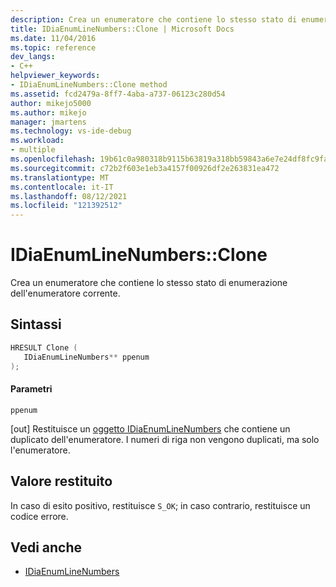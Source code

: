 ```yaml
---
description: Crea un enumeratore che contiene lo stesso stato di enumerazione dell'enumeratore del numero di riga corrente.
title: IDiaEnumLineNumbers::Clone | Microsoft Docs
ms.date: 11/04/2016
ms.topic: reference
dev_langs:
- C++
helpviewer_keywords:
- IDiaEnumLineNumbers::Clone method
ms.assetid: fcd2479a-8ff7-4aba-a737-06123c280d54
author: mikejo5000
ms.author: mikejo
manager: jmartens
ms.technology: vs-ide-debug
ms.workload:
- multiple
ms.openlocfilehash: 19b61c0a980318b9115b63819a318bb59843a6e7e24df8fc9fac71e2c8c0c957
ms.sourcegitcommit: c72b2f603e1eb3a4157f00926df2e263831ea472
ms.translationtype: MT
ms.contentlocale: it-IT
ms.lasthandoff: 08/12/2021
ms.locfileid: "121392512"
---
```

# <a name="idiaenumlinenumbersclone"></a>IDiaEnumLineNumbers::Clone
Crea un enumeratore che contiene lo stesso stato di enumerazione dell'enumeratore corrente.

## <a name="syntax"></a>Sintassi

```C++
HRESULT Clone ( 
   IDiaEnumLineNumbers** ppenum
);
```

#### <a name="parameters"></a>Parametri
 `ppenum`

[out] Restituisce un [oggetto IDiaEnumLineNumbers](../../debugger/debug-interface-access/idiaenumlinenumbers.md) che contiene un duplicato dell'enumeratore. I numeri di riga non vengono duplicati, ma solo l'enumeratore.

## <a name="return-value"></a>Valore restituito
 In caso di esito positivo, restituisce `S_OK`; in caso contrario, restituisce un codice errore.

## <a name="see-also"></a>Vedi anche
- [IDiaEnumLineNumbers](../../debugger/debug-interface-access/idiaenumlinenumbers.md)
